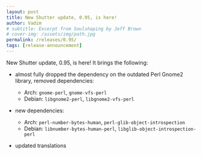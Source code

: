 ```yaml
---
layout: post
title: New Shutter update, 0.95, is here!
author: Vadim
# subtitle: Excerpt from Soulshaping by Jeff Brown
# cover-img: /assets/img/path.jpg
permalink: /releases/0.95/
tags: [release-announcement]
---
```


New Shutter update, 0.95, is here! It brings the following:

* almost fully dropped the dependency on the outdated Perl Gnome2 library, removed dependencies:
  * Arch: `gnome-perl`, `gnome-vfs-perl`
  * Debian: `libgnome2-perl`, `libgnome2-vfs-perl`

* new dependencies:
  * Arch: `perl-number-bytes-human`, `perl-glib-object-introspection`
  * Debian: `libnumber-bytes-human-perl`, `libglib-object-introspection-perl`

* updated translations
